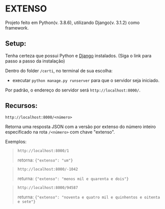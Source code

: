 # EXTENSO

Projeto feito em Python(v. 3.8.6), utilizando Django(v. 3.1.2) como framework.


## Setup:

Tenha certeza que possui Python e [Django](https://docs.djangoproject.com/en/3.2/topics/install/) instalados. (Siga o link para passo a passo da instalação)

Dentro do folder `/certi`, no terminal de sua escolha:

- executar `python manage.py runserver` para que o servidor seja iniciado.

Por padrão, o endereço do servidor será `http://localhost:8000/`.


## Recursos:

`http://localhost:8000/<número>`

Retorna uma resposta JSON com a versão por extenso do número inteiro especificado na rota `/<número>` com chave "extenso".

Exemplos:

>```http://localhost:8000/1```
>
>retorna: ```{"extenso": "um"}```


>```http://localhost:8000/-1042```
>
>returna: ```{"extenso": "menos mil e quarenta e dois"}```

>```http://localhost:8000/94587```
>
>returna: ```{"extenso": "noventa e quatro mil e quinhentos e oitenta e sete"}```